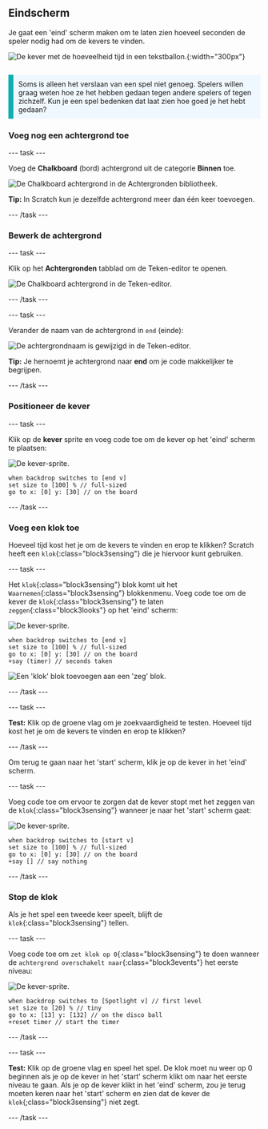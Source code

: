 ## Eindscherm

<div style="display: flex; flex-wrap: wrap">
<div style="flex-basis: 200px; flex-grow: 1; margin-right: 15px;">
Je gaat een 'eind' scherm maken om te laten zien hoeveel seconden de speler nodig had om de kevers te vinden. 
</div>
<div>

![De kever met de hoeveelheid tijd in een tekstballon.](images/end-screen.png){:width="300px"}

</div>
</div>

<p style="border-left: solid; border-width:10px; border-color: #0faeb0; background-color: aliceblue; padding: 10px;">
Soms is alleen het verslaan van een spel niet genoeg. Spelers willen graag weten hoe ze het hebben gedaan tegen andere spelers of tegen zichzelf. Kun je een spel bedenken dat laat zien hoe goed je het hebt gedaan?</p>

### Voeg nog een achtergrond toe

--- task ---

Voeg de **Chalkboard** (bord) achtergrond uit de categorie **Binnen** toe.

![De Chalkboard achtergrond in de Achtergronden bibliotheek.](images/chalkboard.png)

**Tip:** In Scratch kun je dezelfde achtergrond meer dan één keer toevoegen.

--- /task ---

### Bewerk de achtergrond

--- task ---

Klik op het **Achtergronden** tabblad om de Teken-editor te openen.

![De Chalkboard achtergrond in de Teken-editor.](images/chalkboard2-paint.png)

--- /task ---

--- task ---

Verander de naam van de achtergrond in `end` (einde):

![De achtergrondnaam is gewijzigd in de Teken-editor.](images/end-screen-name.png)

**Tip:** Je hernoemt je achtergrond naar **end** om je code makkelijker te begrijpen.

--- /task ---

### Positioneer de kever

--- task ---

Klik op de **kever** sprite en voeg code toe om de kever op het 'eind' scherm te plaatsen:

![De kever-sprite.](images/bug-sprite.png)

```blocks3
when backdrop switches to [end v]
set size to [100] % // full-sized
go to x: [0] y: [30] // on the board
```

--- /task ---

### Voeg een klok toe

Hoeveel tijd kost het je om de kevers te vinden en erop te klikken? Scratch heeft een `klok`{:class="block3sensing"} die je hiervoor kunt gebruiken.

--- task ---

Het `klok`{:class="block3sensing"} blok komt uit het `Waarnemen`{:class="block3sensing"} blokkenmenu. Voeg code toe om de kever de `klok`{:class="block3sensing"} te laten `zeggen`{:class="block3looks"} op het 'eind' scherm:

![De kever-sprite.](images/bug-sprite.png)

```blocks3
when backdrop switches to [end v]
set size to [100] % // full-sized
go to x: [0] y: [30] // on the board
+say (timer) // seconds taken
```

![Een 'klok' blok toevoegen aan een 'zeg' blok.](images/inserting-blocks.gif)

--- /task ---

--- task ---

**Test:** Klik op de groene vlag om je zoekvaardigheid te testen. Hoeveel tijd kost het je om de kevers te vinden en erop te klikken?

--- /task ---

Om terug te gaan naar het 'start' scherm, klik je op de kever in het 'eind' scherm.

--- task ---

Voeg code toe om ervoor te zorgen dat de kever stopt met het zeggen van de `klok`{:class="block3sensing"} wanneer je naar het 'start' scherm gaat:

![De kever-sprite.](images/bug-sprite.png)

```blocks3
when backdrop switches to [start v]
set size to [100] % // full-sized
go to x: [0] y: [30] // on the board
+say [] // say nothing
```

--- /task ---

### Stop de klok

Als je het spel een tweede keer speelt, blijft de `klok`{:class="block3sensing"} tellen.

--- task ---

Voeg code toe om `zet klok op 0`{:class="block3sensing"} te doen wanneer de `achtergrond overschakelt naar`{:class="block3events"} het eerste niveau:

![De kever-sprite.](images/bug-sprite.png)

```blocks3
when backdrop switches to [Spotlight v] // first level
set size to [20] % // tiny
go to x: [13] y: [132] // on the disco ball
+reset timer // start the timer
```

--- /task ---

--- task ---

**Test:** Klik op de groene vlag en speel het spel. De klok moet nu weer op 0 beginnen als je op de kever in het 'start' scherm klikt om naar het eerste niveau te gaan. Als je op de kever klikt in het 'eind' scherm, zou je terug moeten keren naar het 'start' scherm en zien dat de kever de `klok`{;class="block3sensing"} niet zegt.

--- /task ---

